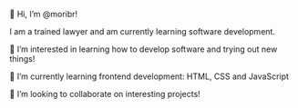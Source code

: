 👋 Hi, I’m @moribr!

I am a trained lawyer and am currently learning software development.

👀 I’m interested in learning how to develop software and trying out new things!

🌱 I’m currently learning frontend development: HTML, CSS and JavaScript

💞️ I’m looking to collaborate on interesting projects! 

<!---
moribr/moribr is a ✨ special ✨ repository because its `README.md` (this file) appears on your GitHub profile.
You can click the Preview link to take a look at your changes.
--->
